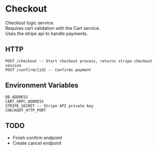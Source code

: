 # Checkout
Checkout logic service.  
Requires cart validation with the Cart service.  
Uses the stripe api to handle payments.  
## HTTP
```
POST /checkout -- Start checkout process, returns stripe checkout session
POST /confirm/{id} -- Confirms payment
```
## Environment Variables
```
DB_ADDRESS
CART_GRPC_ADDRESS
STRIPE_SECRET -- Stripe API private key
CHECKOUT_HTTP_PORT
```

## TODO
* Finish confirm endpoint
* Create cancel endpoint
